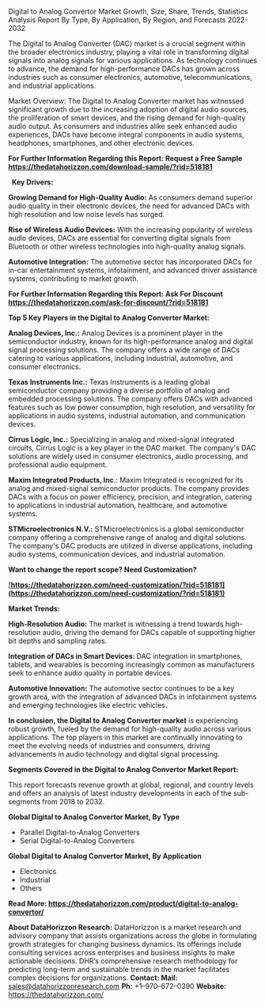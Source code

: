 ﻿Digital to Analog Convertor Market Growth, Size, Share, Trends, Statistics Analysis Report By Type, By Application, By Region, and Forecasts 2022-2032

The Digital to Analog Converter (DAC) market is a crucial segment within the broader electronics industry, playing a vital role in transforming digital signals into analog signals for various applications. As technology continues to advance, the demand for high-performance DACs has grown across industries such as consumer electronics, automotive, telecommunications, and industrial applications.

Market Overview: The Digital to Analog Converter market has witnessed significant growth due to the increasing adoption of digital audio sources, the proliferation of smart devices, and the rising demand for high-quality audio output. As consumers and industries alike seek enhanced audio experiences, DACs have become integral components in audio systems, headphones, smartphones, and other electronic devices.

**For Further Information Regarding this Report: Request a Free Sample <https://thedatahorizzon.com/download-sample/?rid=518181>** 

` `**Key Drivers:**

**Growing Demand for High-Quality Audio:** As consumers demand superior audio quality in their electronic devices, the need for advanced DACs with high resolution and low noise levels has surged.

**Rise of Wireless Audio Devices:** With the increasing popularity of wireless audio devices, DACs are essential for converting digital signals from Bluetooth or other wireless technologies into high-quality analog signals.

**Automotive Integration:** The automotive sector has incorporated DACs for in-car entertainment systems, infotainment, and advanced driver assistance systems, contributing to market growth.

**For Further Information Regarding this Report: Ask For Discount <https://thedatahorizzon.com/ask-for-discount/?rid=518181>** 

**Top 5 Key Players in the Digital to Analog Converter Market:**

**Analog Devices, Inc.:** Analog Devices is a prominent player in the semiconductor industry, known for its high-performance analog and digital signal processing solutions. The company offers a wide range of DACs catering to various applications, including industrial, automotive, and consumer electronics.

**Texas Instruments Inc.:** Texas Instruments is a leading global semiconductor company providing a diverse portfolio of analog and embedded processing solutions. The company offers DACs with advanced features such as low power consumption, high resolution, and versatility for applications in audio systems, industrial automation, and communication devices.

**Cirrus Logic, Inc.:** Specializing in analog and mixed-signal integrated circuits, Cirrus Logic is a key player in the DAC market. The company's DAC solutions are widely used in consumer electronics, audio processing, and professional audio equipment.

**Maxim Integrated Products, Inc**.: Maxim Integrated is recognized for its analog and mixed-signal semiconductor products. The company provides DACs with a focus on power efficiency, precision, and integration, catering to applications in industrial automation, healthcare, and automotive systems.

**STMicroelectronics N.V.:** STMicroelectronics is a global semiconductor company offering a comprehensive range of analog and digital solutions. The company's DAC products are utilized in diverse applications, including audio systems, communication devices, and industrial automation.

**Want to change the report scope? Need Customization?**

[**https://thedatahorizzon.com/need-customization/?rid=518181](https://thedatahorizzon.com/need-customization/?rid=518181)** 

**Market Trends:**

**High-Resolution Audio:** The market is witnessing a trend towards high-resolution audio, driving the demand for DACs capable of supporting higher bit depths and sampling rates.

**Integration of DACs in Smart Devices**: DAC integration in smartphones, tablets, and wearables is becoming increasingly common as manufacturers seek to enhance audio quality in portable devices.

**Automotive Innovation:** The automotive sector continues to be a key growth area, with the integration of advanced DACs in infotainment systems and emerging technologies like electric vehicles.

**In conclusion, the Digital to Analog Converter market** is experiencing robust growth, fueled by the demand for high-quality audio across various applications. The top players in this market are continually innovating to meet the evolving needs of industries and consumers, driving advancements in audio technology and digital signal processing.

**Segments Covered in the Digital to Analog Convertor Market Report:**

This report forecasts revenue growth at global, regional, and country levels and offers an analysis of latest industry developments in each of the sub-segments from 2018 to 2032.

**Global Digital to Analog Convertor Market, By Type**

- Parallel Digital-to-Analog Converters
- Serial Digital-to-Analog Converters

**Global Digital to Analog Convertor Market, By Application**

- Electronics
- Industrial
- Others

**Read More: <https://thedatahorizzon.com/product/digital-to-analog-convertor/>** 

**About DataHorizzon Research:**DataHorizzon is a market research and advisory company that assists organizations across the globe in formulating growth strategies for changing business dynamics. Its offerings include consulting services across enterprises and business insights to make actionable decisions. DHR’s comprehensive research methodology for predicting long-term and sustainable trends in the market facilitates complex decisions for organizations.**Contact:Mail:** <sales@datahorizzonresearch.com> **Ph:** +1–970–672–0390**Website:** <https://thedatahorizzon.com/> 

